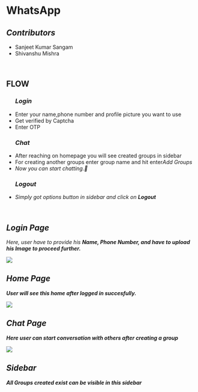<h1>WhatsApp</h>

<h2><i>Contributors</i></h2>
<ul>
  <li>Sanjeet Kumar Sangam</i></li>
  <li>Shivanshu Mishra</li>
</ul>

<br>
<h2>FLOW</h2>
<ul>
  <h3><i>Login</i></h3>
  <li>Enter your name,phone number and profile picture you want to use</li>
  <li>Get verified by Captcha</li>
  <li>Enter OTP</li>
</ul>
<ul>
  <h3><i>Chat</i></h3>
  <li>After reaching on homepage you will see created groups in sidebar</li>
  <li>For creating another groups enter group name and hit enter<i>Add Groups</li></li>
  <li>Now you can start chatting.🙂</li>
</ul>
<ul>
  <h3>Logout</h3>
  <li>Simply got options button in sidebar and click on <b><i>Logout</i></b></li>
</ul>

<br>


<h2><i>Login Page</i></h2>
<p>Here, user have to provide his <b><i>Name</u></i>, <i><b>Phone Number</b></i>, and have to upload his <i><b>Image</b></i> to proceed further.</p>
<img src = "https://user-images.githubusercontent.com/93570605/161825825-b9064159-74cb-42d5-9b46-8d09a7469f50.png">

<h2><i>Home Page</i></h2>
<p>User will see this home after logged in succesfully.</p>
<img src = "https://user-images.githubusercontent.com/93570605/161826616-d480724d-4203-4acd-82ac-46c6a1d38864.png">

<h2><i>Chat Page</i></h2>
<p>Here user can start conversation with others after creating a group</p>
<img src = "https://user-images.githubusercontent.com/93570605/161828128-ad2bd80f-256f-4b41-950e-bb806018a1ac.png">


<h2><i>Sidebar</i></h2>
<p>All Groups created exist can be visible in this sidebar</p>
